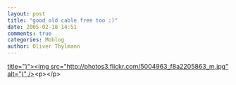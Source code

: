 ```yaml
---
layout: post
title: "good old cable free too :)"
date: 2005-02-18 14:51
comments: true
categories: Moblog
author: Oliver Thylmann
---
```



[ title=&quot;)&quot;&gt;&lt;img src=&quot;http://photos3.flickr.com/5004963_f8a2205863_m.jpg&quot; alt=&quot;)&quot; /&gt;](http://www.flickr.com/photos/oliver/5004963/)&lt;p&gt;&lt;/p&gt;


